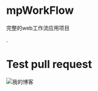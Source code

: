 mpWorkFlow
==========

完整的web工作流应用项目

.











# Test  pull  request 



![我的博客](http://service.t.sina.com.cn/widget/qmd/1597668397/99810a10/1.png "")

